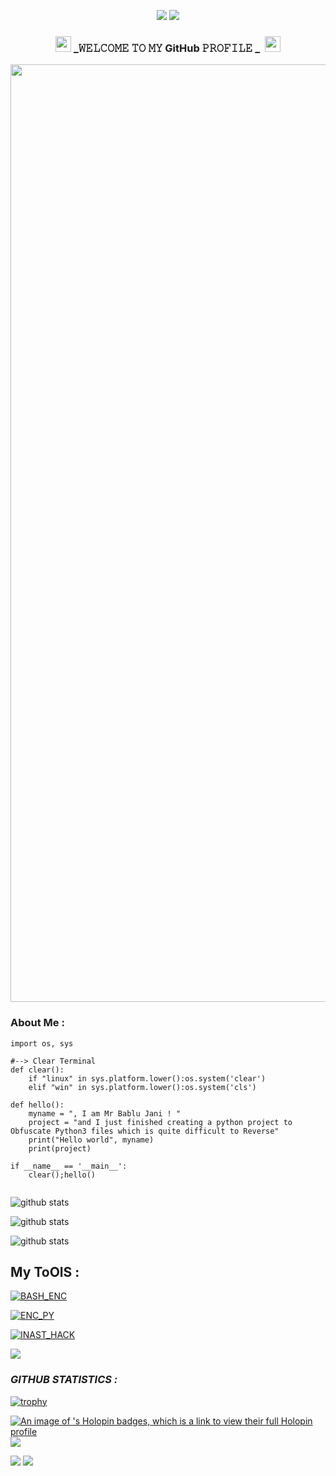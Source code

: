 <p align="center"><img src="https://rawcdn.githack.com/Afan76781/git_Files/bdf58e9fab09211d4773547779bbee38eeb9be26/Etc/youtube_banner_7.png">

 <img src="https://rawcdn.githack.com/Afan76781/git_Files/bdf58e9fab09211d4773547779bbee38eeb9be26/Etc/pink_border1.svg">
<h3 align="center">


<img src="https://emoji.discord.st/emojis/768b108d-274f-4f44-a634-8477b16efce7.gif" width="25"> _𝚆𝙴𝙻𝙲𝙾𝙼𝙴 𝚃𝙾 𝙼𝚈 GitHub 𝙿𝚁𝙾𝙵𝙸𝙻𝙴 _&nbsp; <img src="https://emoji.discord.st/emojis/768b108d-274f-4f44-a634-8477b16efce7.gif" width="25">




</p>

<img src="https://i.pinimg.com/originals/77/ca/a3/77caa32884d735d439ade45ba37feaf2.gif" min-width="1500px" max-width="1500px" width="1500px" align="middle" alt="Computador iuriCode">


### About Me : 
```python3
import os, sys

#--> Clear Terminal
def clear():
    if "linux" in sys.platform.lower():os.system('clear')
    elif "win" in sys.platform.lower():os.system('cls')

def hello():
    myname = ", I am Mr Bablu Jani ! "
    project = "and I just finished creating a python project to Obfuscate Python3 files which is quite difficult to Reverse"
    print("Hello world", myname)
    print(project)
    
if __name__ == '__main__':
    clear();hello()
    
```

![github stats](https://rawcdn.githack.com/Afan76781/git_Files/a461b8118499f840f51fb00c0f8872e6f9912cc7/7Your.svg)

![github stats](https://rawcdn.githack.com/Afan76781/BJ_C/25f28c81be031b12b18057ce05f9b4119a10a052/profile-night-view.svg)


![github stats](https://rawcdn.githack.com/Afan76781/git_Files/0dfef1d933532856824b346dd1ba4f444ae5f45a/Python.svg)



## My ToOlS :
</p>




</p>
<a href="link "><img title="BASH_ENC" src="https://rawcdn.githack.com/Afan76781/git_Files/1acb6ed8a785fb31e79101f185a536fb0318845f/bash.svg"></a>
</p>


</p>
<a href="link "><img title="ENC_PY" src="https://rawcdn.githack.com/Afan76781/git_Files/cdbac7495ccc99c63daf0ad1a59a1812bc98a625/index.svg"></a>
</p>


</p>
<a href="link "><img title="INAST_HACK" src="https://rawcdn.githack.com/Afan76781/git_Files/e5a248e5491a8c81b74c596b7b0eb2de12a352cf/Inst.svg"></a>
</p>








<img src="https://rawcdn.githack.com/Afan76781/git_Files/bdf58e9fab09211d4773547779bbee38eeb9be26/Etc/github-contribution-grid-snake.svg">


<h3><b><i> GITHUB STATISTICS :</i></b></h3> <a href="https://github.com/MrBaBlU0"><img title="trophy" src="https://github-profile-trophy.vercel.app/?username=James404-cyber&theme=monokai"></a> 

<!-- HacktoberFest Badges -->

[![An image of 's Holopin badges, which is a link to view their full Holopin profile](https://holopin.me/amajaying3)]()
<img src="https://i.postimg.cc/0yGRTgt0/iamsammie.png">

<img src="https://rawcdn.githack.com/Afan76781/git_Files/bdf58e9fab09211d4773547779bbee38eeb9be26/Etc/Footer.jpg">


<img src="https://rawcdn.githack.com/Afan76781/git_Files/bdf58e9fab09211d4773547779bbee38eeb9be26/Etc/pink_border2.svg">
